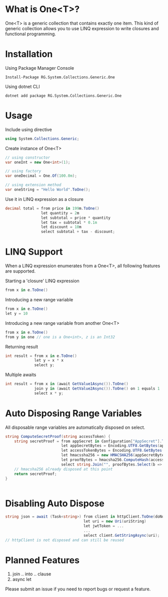 # What is One&lt;T&gt;?
One&lt;T&gt; is a generic collection that contains exactly one item. This kind of generic collection allows you to use LINQ expression to write closures and functional programming.

# Installation
Using Package Manager Console
```
Install-Package RG.System.Collections.Generic.One
```
Using dotnet CLI
```
dotnet add package RG.System.Collections.Generic.One
```

# Usage
Include using directive
```csharp
using System.Collections.Generic;
```
Create instance of One&lt;T&gt;
```csharp
// using constructor
var oneInt = new One<int>(1);

// using factory
var oneDecimal = One.Of(100.0m);

// using extension method
var oneString = "Hello World".ToOne();
```
Use it in LINQ expression as a closure
```csharp
decimal total = from price in 199m.ToOne()
                let quantity = 2m
                let subtotal = price * quantity
                let tax = subtotal * 0.1m
                let discount = 10m
                select subtotal + tax - discount;
```

# LINQ Support
When a LINQ expression enumerates from a One&lt;T&gt;, all following features are supported.

Starting a 'closure' LINQ expression
```csharp
from x in e.ToOne()
```
Introducing a new range variable
```csharp
from x in e.ToOne()
let y = 10
```
Introducing a new range variable from another One&lt;T&gt;
```csharp
from x in e.ToOne()
from y in one // one is a One<int>, z is an Int32
```
Returning result
```csharp
int result = from x in e.ToOne()
             let y = x * x
             select y;
```
Multiple awaits
```csharp
int result = from x in (await GetValue1Async()).ToOne()
             join y in (await GetValue2Async()).ToOne() on 1 equals 1
             select x * y;
```

# Auto Disposing Range Variables
All disposable range variables are automatically disposed on select.
```csharp
string ComputeSecretProof(string accessToken) {
    string secretProof = from appSecret in Configuration["AppSecret"].ToOne()
                         let appSecretBytes = Encoding.UTF8.GetBytes(appSecret)
                         let accessTokenBytes = Encoding.UTF8.GetBytes(accessToken)
                         let hmacssha256 = new HMACSHA256(appSecretBytes)
                         let proofBytes = hmacsha256.ComputeHash(accessTokenBytes)
                         select string.Join("", proofBytes.Select(b => b.ToString("x2")));
    // hmacsha256 already disposed at this point
    return secretProof;
}
                     
```

# Disabling Auto Dispose
```csharp
string json = await (Task<string>) from client in httpClient.ToOne(doNotDisposeValueOnDispose: true)
                                   let uri = new Uri(uriString)
                                   let jwtToken = ...
                                   ...
                                   select client.GetStringAsync(uri);
// httpClient is not disposed and can still be reused
```

# Planned Features
1. join .. into .. clause
2. async let

Please submit an issue if you need to report bugs or request a feature.
